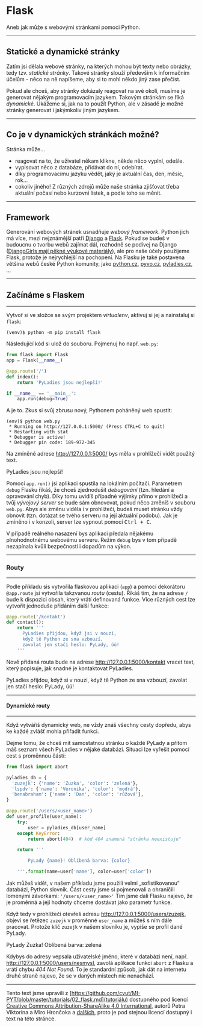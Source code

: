 # Flask

Aneb jak může s webovými stránkami pomoci Python.

----

## Statické a dynamické stránky

Zatím jsi dělala webové stránky, na kterých mohou být texty nebo obrázky,
tedy tzv. _statické stránky_. Takové stránky slouží především k informačním účelům -
něco na ně napíšeme, aby si to mohl někdo jiný zase přečíst.

Pokud ale chceš, aby stránky dokázaly reagovat na své okolí, musíme je generovat
nějakým programovacím jazykem. Takovým stránkám se říká _dynamické_. Ukážeme si,
jak na to použít Python, ale v zásadě je možné stránky generovat i jakýmkoliv 
jiným jazykem.

----

## Co je v dynamických stránkách možné?

Stránka může…

- reagovat na to, že uživatel někam klikne, někde něco vyplní, odešle.
- vypisovat něco z databáze, přidávat do ní, odebírat.
- díky programovacímu jazyku vědět, jaký je aktuální čas, den, měsíc, rok…
- cokoliv jiného! Z různých zdrojů může naše stránka zjišťovat třeba aktuální počasí nebo kurzovní lístek, a podle toho se měnit.

----

## Framework

Generování webových stránek usnadňuje _webový framework_. Python jich má více, mezi nejznámější patří [Django][] a [Flask][]. Pokud se budeš v budoucnu o tvorbu webů zajímat dál, rozhodně se podívej na Django ([DjangoGirls mají pěkné výukové materiály][dg-tutorial]), ale pro naše účely použijeme Flask, protože je nejrychlejší na pochopení. Na Flasku je také postavena většina webů české Python komunity, jako [python.cz][], [pyvo.cz][], [pyladies.cz][], …

[Django]: https://www.djangoproject.com/
[Flask]: http://flask.pocoo.org/
[dg-tutorial]: http://tutorial.djangogirls.org/
[python.cz]: https://python.cz
[pyvo.cz]: https://pyvo.cz
[pyladies.cz]: https://pyladies.cz

---

## Začínáme s Flaskem

----

Vytvoř si ve složce se svým projektem _virtualenv_, aktivuj si jej a nainstaluj si
`flask`:

```shell
(venv)$ python -m pip install flask
```

Následující kód si ulož do souboru. Pojmenuj ho např. `web.py`:

```python
from flask import Flask
app = Flask(__name__)

@app.route('/')
def index():
    return 'PyLadies jsou nejlepší!'

if __name__ == '__main__':
    app.run(debug=True)
```

A je to. Zkus si svůj zbrusu nový, Pythonem poháněný web spustit:

```shell
(env)$ python web.py
 * Running on http://127.0.0.1:5000/ (Press CTRL+C to quit)
 * Restarting with stat
 * Debugger is active!
 * Debugger pin code: 189-972-345
```

Na zmíněné adrese http://127.0.0.1:5000/ bys měla v prohlížeči vidět použitý text.

<div class="c-example">
PyLadies jsou nejlepší!
</div>

Pomocí `app.run()` jsi aplikaci spustila na lokálním počítači. Parametrem `debug`
Flasku říkáš, že chceš zjednodušit _debugování_ (tzn. hledání a opravování chyb). Díky tomu uvidíš případné výjimky
přímo v prohlížeči a tvůj _vývojový server_ se bude sám obnovovat, pokud něco změníš v souboru `web.py`.
Abys ale změnu viděla i v prohlížeči, budeš muset stránku vždy obnovit (tzn. dotázat
se tvého serveru na její aktuální podobu). Jak je zmíněno i v konzoli, server lze vypnout
pomocí <kbd>Ctrl + C</kbd>.

V případě reálného nasazení bys aplikaci předala nějakému plnohodnotnému webovému serveru.
Režim `debug` bys v tom případě nezapínala kvůli bezpečnosti i dopadům na výkon.

---

### Routy

----

Podle příkladu sis vytvořila flaskovou aplikaci (`app`) a pomocí dekorátoru
`@app.route` jsi vytvořila takzvanou _routu_ (cestu). Říkáš tím, že na adrese
`/` bude k dispozici obsah, který vrátí definovaná funkce.
Více různých cest lze vytvořit jednoduše přidáním další funkce:

```python
@app.route('/kontakt')
def contact():
    return '''
      PyLadies přijdou, když jsi v nouzi,
      když tě Python ze sna vzbouzí,
      zavolat jen stačí heslo: PyLady, úú!
    '''
```

Nově přidaná routa bude na adrese http://127.0.0.1:5000/kontakt vracet
text, který popisuje, jak snadné je kontaktovat PyLadies.

<div class="c-example">
PyLadies přijdou, když si v nouzi, když tě Python ze sna vzbouzí, zavolat jen stačí heslo: PyLady, úú!
</div>

---

#### Dynamické routy

----

Když vytváříš dynamický web, ne vždy znáš všechny cesty dopředu, abys
ke každé zvlášť mohla přiřadit funkci.

Dejme tomu, že chceš mít samostatnou stránku o každé PyLady a přitom máš
seznam všech PyLadies v nějaké databázi. Situaci lze vyřešit pomocí cest s proměnnou částí:

```python
from flask import abort

pyladies_db = {
  'zuzejk': {'name': 'Zuzka', 'color': 'zelená'},
  'lspdv': {'name': 'Veronika', 'color': 'modrá'},
  'benabraham': {'name': 'Dan', 'color': 'růžová'},
}

@app.route('/users/<user_name>')
def user_profile(user_name):
    try:
        user = pyladies_db[user_name]
    except KeyError:
        return abort(404)  # kód 404 znamená "stránka neexistuje"

    return '''

        PyLady {name}! Oblíbená barva: {color}

    '''.format(name=user['name'], color=user['color'])
```

Jak můžeš vidět, v našem příkladu jsme použili velmi „sofistikovanou“ databázi, Python slovník. Část cesty jsme si pojmenovali a ohraničili lomenými závorkami: `'/users/<user_name>'` Tím jsme dali
Flasku najevo, že je proměnná a její hodnoty chceme dostávat jako parametr funkce.

Když tedy v prohlížeči otevřeš adresu http://127.0.0.1:5000/users/zuzejk, objeví se řetězec `zuzejk` v proměnné `user_name` a můžeš s ním dále pracovat. Protože klíč `zuzejk` v našem slovníku je, vypíše se profil dané PyLady.

<div class="c-example">
PyLady Zuzka! Oblíbená barva: zelená
</div>

Kdybys do adresy vepsala uživatelské jméno, které v databázi není, např. http://127.0.0.1:5000/users/nesmysl, zavolá aplikace funkci `abort` z Flasku a vrátí chybu _404 Not Found_. To je standardní způsob, jak dát na internetu druhé straně najevo, že se v daných místech nic nenachází.

---

Tento text jsme upravili z [https://github.com/cvut/MI-PYT/blob/master/tutorials/02_flask.md](tutoriálu) dostupného pod licencí [Creative Commons Attribution-ShareAlike 4.0 International](http://creativecommons.org/licenses/by-sa/4.0/), autorů Petra Viktorina a Miro Hrončoka a [dalších](https://github.com/cvut/MI-PYT/graphs/contributors), proto je pod stejnou licencí dostupný i text na této stránce.
